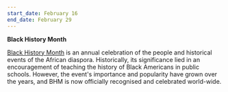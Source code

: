 ```yaml
---
start_date: February 16
end_date: February 29
---
```

**Black History Month**

[Black History Month](https://en.wikipedia.org/wiki/Black_History_Month) is an annual celebration of the people and historical events of the African diaspora. Historically, its significance lied in an encouragement of teaching the history of Black Americans in public schools. However, the event's importance and popularity have grown over the years, and BHM is now officially recognised and celebrated world-wide.
